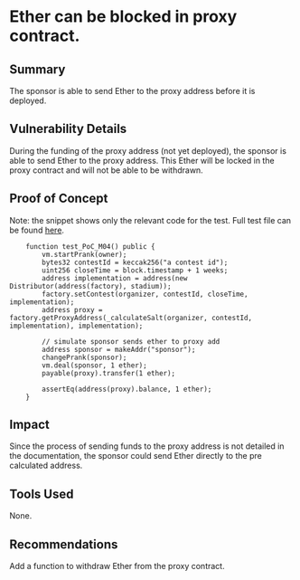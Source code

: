 # Ether can be blocked in proxy contract.

## Summary

The sponsor is able to send Ether to the proxy address before it is deployed.

## Vulnerability Details

During the funding of the proxy address (not yet deployed), the sponsor is able to send Ether to the proxy address. This Ether will be locked in the proxy contract and will not be able to be withdrawn.

## Proof of Concept

Note: the snippet shows only the relevant code for the test. Full test file can be found [here](https://gist.github.com/romeroadrian/b7c721d86ac5767da27b89d471358e70).

```solidity
    function test_PoC_M04() public {
        vm.startPrank(owner);
        bytes32 contestId = keccak256("a contest id");
        uint256 closeTime = block.timestamp + 1 weeks;
        address implementation = address(new Distributor(address(factory), stadium));
        factory.setContest(organizer, contestId, closeTime, implementation);
        address proxy = factory.getProxyAddress(_calculateSalt(organizer, contestId, implementation), implementation);

        // simulate sponsor sends ether to proxy add
        address sponsor = makeAddr("sponsor");
        changePrank(sponsor);
        vm.deal(sponsor, 1 ether);
        payable(proxy).transfer(1 ether);

        assertEq(address(proxy).balance, 1 ether);
    }
```

## Impact

Since the process of sending funds to the proxy address is not detailed in the documentation, the sponsor could send Ether directly to the pre calculated address.

## Tools Used

None.

## Recommendations

Add a function to withdraw Ether from the proxy contract.
